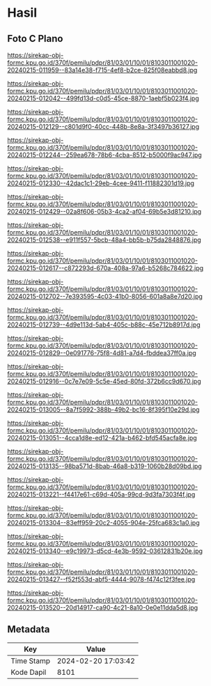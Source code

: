 # Hasil

## Foto C Plano

https://sirekap-obj-formc.kpu.go.id/370f/pemilu/pdpr/81/03/01/10/01/8103011001020-20240215-011959--83a14e38-f715-4ef8-b2ce-825f08eabbd8.jpg

https://sirekap-obj-formc.kpu.go.id/370f/pemilu/pdpr/81/03/01/10/01/8103011001020-20240215-012042--499fd13d-c0d5-45ce-8870-1aebf5b023f4.jpg

https://sirekap-obj-formc.kpu.go.id/370f/pemilu/pdpr/81/03/01/10/01/8103011001020-20240215-012129--c801d9f0-40cc-448b-8e8a-3f3497b36127.jpg

https://sirekap-obj-formc.kpu.go.id/370f/pemilu/pdpr/81/03/01/10/01/8103011001020-20240215-012244--259ea678-78b6-4cba-8512-b5000f9ac947.jpg

https://sirekap-obj-formc.kpu.go.id/370f/pemilu/pdpr/81/03/01/10/01/8103011001020-20240215-012330--42dac1c1-29eb-4cee-9411-f11882301d19.jpg

https://sirekap-obj-formc.kpu.go.id/370f/pemilu/pdpr/81/03/01/10/01/8103011001020-20240215-012429--02a8f606-05b3-4ca2-af04-69b5e3d81210.jpg

https://sirekap-obj-formc.kpu.go.id/370f/pemilu/pdpr/81/03/01/10/01/8103011001020-20240215-012538--e911f557-5bcb-48a4-bb5b-b75da2848876.jpg

https://sirekap-obj-formc.kpu.go.id/370f/pemilu/pdpr/81/03/01/10/01/8103011001020-20240215-012617--c872293d-670a-408a-97a6-b5268c784622.jpg

https://sirekap-obj-formc.kpu.go.id/370f/pemilu/pdpr/81/03/01/10/01/8103011001020-20240215-012702--7e393595-4c03-41b0-8056-601a8a8e7d20.jpg

https://sirekap-obj-formc.kpu.go.id/370f/pemilu/pdpr/81/03/01/10/01/8103011001020-20240215-012739--4d9e113d-5ab4-405c-b88c-45e712b8917d.jpg

https://sirekap-obj-formc.kpu.go.id/370f/pemilu/pdpr/81/03/01/10/01/8103011001020-20240215-012829--0e091776-75f8-4d81-a7d4-fbddea37ff0a.jpg

https://sirekap-obj-formc.kpu.go.id/370f/pemilu/pdpr/81/03/01/10/01/8103011001020-20240215-012916--0c7e7e09-5c5e-45ed-80fd-372b6cc9d670.jpg

https://sirekap-obj-formc.kpu.go.id/370f/pemilu/pdpr/81/03/01/10/01/8103011001020-20240215-013005--8a7f5992-388b-49b2-bc16-8f395f10e29d.jpg

https://sirekap-obj-formc.kpu.go.id/370f/pemilu/pdpr/81/03/01/10/01/8103011001020-20240215-013051--4cca1d8e-ed12-421a-b462-bfd545acfa8e.jpg

https://sirekap-obj-formc.kpu.go.id/370f/pemilu/pdpr/81/03/01/10/01/8103011001020-20240215-013135--98ba571d-8bab-46a8-b319-1060b28d09bd.jpg

https://sirekap-obj-formc.kpu.go.id/370f/pemilu/pdpr/81/03/01/10/01/8103011001020-20240215-013221--f4417e61-c69d-405a-99cd-9d3fa7303f4f.jpg

https://sirekap-obj-formc.kpu.go.id/370f/pemilu/pdpr/81/03/01/10/01/8103011001020-20240215-013304--83eff959-20c2-4055-904e-25fca683c1a0.jpg

https://sirekap-obj-formc.kpu.go.id/370f/pemilu/pdpr/81/03/01/10/01/8103011001020-20240215-013340--e9c19973-d5cd-4e3b-9592-03612831b20e.jpg

https://sirekap-obj-formc.kpu.go.id/370f/pemilu/pdpr/81/03/01/10/01/8103011001020-20240215-013427--f52f553d-abf5-4444-9078-f474c12f3fee.jpg

https://sirekap-obj-formc.kpu.go.id/370f/pemilu/pdpr/81/03/01/10/01/8103011001020-20240215-013520--20d14917-ca90-4c21-8a10-0e0e11dda5d8.jpg


## Metadata

| Key        | Value               |
| ---------- | ------------------- |
| Time Stamp | 2024-02-20 17:03:42 |
| Kode Dapil | 8101                |



